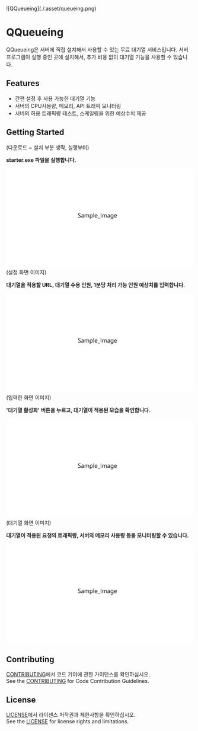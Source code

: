 <br>
![QQueueing](./.asset/queueing.png)  



<div align="left">
    <h1>QQueueing</h1>
</div>

QQueueing은 서버에 직접 설치해서 사용할 수 있는 무료 대기열 서비스입니다. 서버 프로그램이 실행 중인 곳에 설치해서, 추가 비용 없이 대기열 기능을 사용할 수 있습니다.

## Features

- 간편 설정 후 사용 가능한 대기열 기능
- 서버의 CPU사용량, 메모리, API 트래픽 모니터링
- 서버의 허용 트래픽량 테스트, 스케일링을 위한 예상수치 제공


## Getting Started

(다운로드 ~ 설치 부분 생략, 실행부터)

<b>starter.exe 파일을 실행합니다.</b>

![alt text](image.png)
(설정 화면 이미지)

<b>대기열을 적용할 URL, 대기열 수용 인원, 1분당 처리 가능 인원 예상치를 입력합니다.</b>

![alt text](image.png)
(입력한 화면 이미지)

<b>'대기열 활성화' 버튼을 누르고, 대기열이 적용된 모습을 확인합니다.</b>

![alt text](image.png)
(대기열 화면 이미지)

<b>대기열이 적용된 요청의 트래픽량, 서버의 메모리 사용량 등을 모니터링할 수 있습니다.</b>

![alt text](image.png)

## Contributing

[CONTRIBUTING](./CONTRIBUTING_KOR.md)에서 코드 기여에 관한 가이던스를 확인하십시오.  
See the [CONTRIBUTING](./CONTRIBUTING.md) for Code Contribution Guidelines.



## License

[LICENSE](./LICENSE)에서 라이센스 저작권과 제한사항을 확인하십시오.  
See the [LICENSE](./LICENSE) for license rights and limitations.
